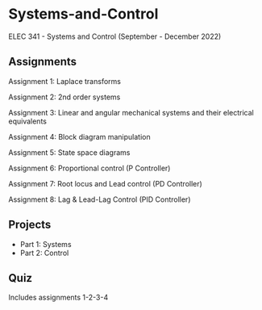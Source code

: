 # Systems-and-Control
ELEC 341 - Systems and Control (September - December 2022)

## Assignments

Assignment 1: Laplace transforms

Assignment 2: 2nd order systems

Assignment 3: Linear and angular mechanical systems and their electrical equivalents

Assignment 4: Block diagram manipulation

Assignment 5: State space diagrams

Assignment 6: Proportional control (P Controller)

Assignment 7: Root locus and Lead control (PD Controller)

Assignment 8: Lag & Lead-Lag Control (PID Controller)

## Projects

- Part 1: Systems
- Part 2: Control

## Quiz
Includes assignments 1-2-3-4
